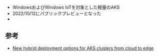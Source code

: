 - WindowsおよびWindows IoTを対象とした軽量のAKS
- 2022/10/12にパブリックプレビューとなった
- 


## 参考
- [New hybrid deployment options for AKS clusters from cloud to edge](https://techcommunity.microsoft.com/t5/azure-arc-blog/new-hybrid-deployment-options-for-aks-clusters-from-cloud-to/ba-p/3645410)